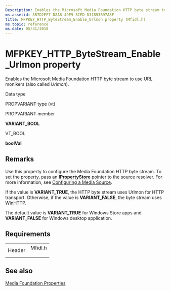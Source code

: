 ```yaml
---
Description: Enables the Microsoft Media Foundation HTTP byte stream to use URL monikers (also called Urlmon).
ms.assetid: 8B7D2FF7-D8A8-49E9-8CED-D37853B97A8F
title: MFPKEY_HTTP_ByteStream_Enable_Urlmon property (Mfidl.h)
ms.topic: reference
ms.date: 05/31/2018
---
```


# MFPKEY\_HTTP\_ByteStream\_Enable\_Urlmon property

Enables the Microsoft Media Foundation HTTP byte stream to use URL monikers (also called *Urlmon*).



Data type

PROPVARIANT type (vt)

PROPVARIANT member

**VARIANT\_BOOL**

VT\_BOOL

**boolVal**



## Remarks

Use this property to configure the Media Foundation HTTP byte stream. To set the property, pass an [**IPropertyStore**](/windows/win32/api/propsys/nn-propsys-ipropertystore) pointer to the source resolver. For more information, see [Configuring a Media Source](configuring-a-media-source.md).

If the value is **VARIANT\_TRUE**, the HTTP byte stream uses Urlmon for HTTP transport. Otherwise, if the value is **VARIANT\_FALSE**, the byte stream uses WinHTTP.

The default value is **VARIANT\_TRUE** for Windows Store apps and **VARIANT\_FALSE** for Windows desktop application.

## Requirements



|                   |                                                                                    |
|-------------------|------------------------------------------------------------------------------------|
| Header<br/> | <dl> <dt>Mfidl.h</dt> </dl> |



## See also

<dl> <dt>

[Media Foundation Properties](media-foundation-properties.md)
</dt> </dl>

 

 
